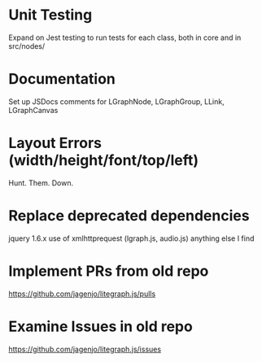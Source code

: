 
# Unit Testing

Expand on Jest testing to run tests for each class, both in core and in src/nodes/

# Documentation

Set up JSDocs comments for LGraphNode, LGraphGroup, LLink, LGraphCanvas

# Layout Errors (width/height/font/top/left)

Hunt.  Them.  Down.

# Replace deprecated dependencies

jquery 1.6.x
use of xmlhttprequest (lgraph.js, audio.js)
anything else I find

# Implement PRs from old repo

https://github.com/jagenjo/litegraph.js/pulls

# Examine Issues in old repo

https://github.com/jagenjo/litegraph.js/issues
